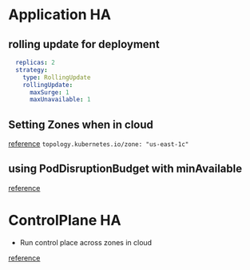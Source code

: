 # Application HA

## rolling update for deployment

```yaml
  replicas: 2
  strategy:
    type: RollingUpdate
    rollingUpdate:
      maxSurge: 1
      maxUnavailable: 1
```

## Setting Zones when in cloud

[reference](https://kubernetes.io/docs/reference/labels-annotations-taints/#topologykubernetesiozone)
`topology.kubernetes.io/zone: "us-east-1c"`

## using PodDisruptionBudget with minAvailable

[reference](https://kubernetes.io/docs/tasks/run-application/configure-pdb/)


# ControlPlane HA

- Run control place across zones in cloud

[reference]()